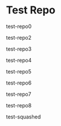 # Test Repo

test-repo0

test-repo2

test-repo3

test-repo4

test-repo5

test-repo6

test-repo7

test-repo8

test-squashed
